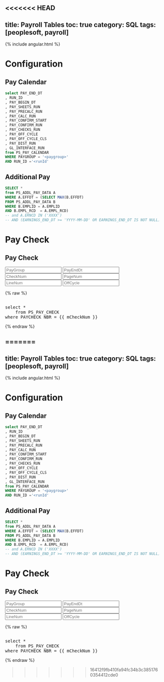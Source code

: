 <<<<<<< HEAD
---
title: Payroll Tables
toc: true
category: SQL
tags: [peoplesoft, payroll]
---

{% include angular.html %}

# Configuration

## Pay Calendar

```sql
select PAY_END_DT
, RUN_ID
, PAY_BEGIN_DT
, PAY_SHEETS_RUN
, PAY_PRECALC_RUN
, PAY_CALC_RUN
, PAY_CONFIRM_START
, PAY_CONFIRM_RUN
, PAY_CHECKS_RUN
, PAY_OFF_CYCLE
, PAY_OFF_CYCLE_CLS
, PAY_DIST_RUN
, GL_INTERFACE_RUN
from PS_PAY_CALENDAR
WHERE PAYGROUP = '<paygroup>'
AND RUN_ID ='<runId'
```

## Additional Pay

```sql
SELECT *
from PS_ADDL_PAY_DATA A
WHERE A.EFFDT = (SELECT MAX(B.EFFDT) 
FROM PS_ADDL_PAY_DATA B
WHERE B.EMPLID = A.EMPLID
AND B.EMPL_RCD  = A.EMPL_RCD)
-- and A.ERNCD IN ('XXXX')
-- AND (EARNINGS_END_DT >= 'YYYY-MM-DD' OR EARNINGS_END_DT IS NOT NULL)
```


# Pay Check

## Pay Check

<div ng-app=''>

<input type='text' ng-model='mPayGroup' placeholder='PayGroup'>
<input type='text' ng-model='mPayEndDt' placeholder='PayEndDt'>
<input type='text' ng-model='mCheckNum' placeholder='CheckNum'>
<input type='text' ng-model='mPageNum' placeholder='PageNum'>
<input type='text' ng-model='mLineNum' placeholder='LineNum'>
<input type='text' ng-model='mOffCycle' placeholder='OffCycle'>

{% raw %}
<pre>

select *
    from PS_PAY_CHECK
where PAYCHECK_NBR = {{ mCheckNum }}
</pre>
{% endraw %}
</div>

=======
---
title: Payroll Tables
toc: true
category: SQL
tags: [peoplesoft, payroll]
---

{% include angular.html %}

# Configuration

## Pay Calendar

```sql
select PAY_END_DT
, RUN_ID
, PAY_BEGIN_DT
, PAY_SHEETS_RUN
, PAY_PRECALC_RUN
, PAY_CALC_RUN
, PAY_CONFIRM_START
, PAY_CONFIRM_RUN
, PAY_CHECKS_RUN
, PAY_OFF_CYCLE
, PAY_OFF_CYCLE_CLS
, PAY_DIST_RUN
, GL_INTERFACE_RUN
from PS_PAY_CALENDAR
WHERE PAYGROUP = '<paygroup>'
AND RUN_ID ='<runId'
```

## Additional Pay

```sql
SELECT *
from PS_ADDL_PAY_DATA A
WHERE A.EFFDT = (SELECT MAX(B.EFFDT) 
FROM PS_ADDL_PAY_DATA B
WHERE B.EMPLID = A.EMPLID
AND B.EMPL_RCD  = A.EMPL_RCD)
-- and A.ERNCD IN ('XXXX')
-- AND (EARNINGS_END_DT >= 'YYYY-MM-DD' OR EARNINGS_END_DT IS NOT NULL)
```


# Pay Check

## Pay Check

<div ng-app=''>

<input type='text' ng-model='mPayGroup' placeholder='PayGroup'>
<input type='text' ng-model='mPayEndDt' placeholder='PayEndDt'>
<input type='text' ng-model='mCheckNum' placeholder='CheckNum'>
<input type='text' ng-model='mPageNum' placeholder='PageNum'>
<input type='text' ng-model='mLineNum' placeholder='LineNum'>
<input type='text' ng-model='mOffCycle' placeholder='OffCycle'>

{% raw %}
<pre>

select *
    from PS_PAY_CHECK
where PAYCHECK_NBR = {{ mCheckNum }}
</pre>
{% endraw %}
</div>

>>>>>>> 16412f9fb410fa94fc34b3c3851760354412cde0
